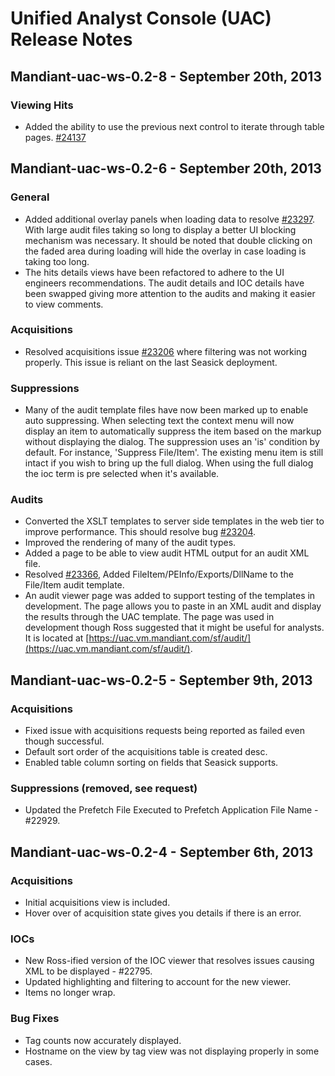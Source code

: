 Unified Analyst Console (UAC) Release Notes
===========================================

Mandiant-uac-ws-0.2-8 - September 20th, 2013
--------------------------------------------

### Viewing Hits

- Added the ability to use the previous next control to iterate through table pages. [#24137](https://tp.mandiant.com/TargetProcess2/RestUI/TpView.aspx?acid=B2E5D5E30406CE90CBD2E567654B30BF#userstory/24137)


Mandiant-uac-ws-0.2-6 - September 20th, 2013
--------------------------------------------

### General

- Added additional overlay panels when loading data to resolve [#23297](https://tp.mandiant.com/TargetProcess2/restui/tpview.aspx?acid=B2E5D5E30406CE90CBD2E567654B30BF#bug/23297).
  With large audit files taking so long to display a better UI blocking mechanism was necessary.  It should be noted
  that double clicking on the faded area during loading will hide the overlay in case loading is taking too long.
- The hits details views have been refactored to adhere to the UI engineers recommendations.  The audit details and IOC
  details have been swapped giving more attention to the audits and making it easier to view comments.

### Acquisitions

- Resolved acquisitions issue [#23206](https://tp.mandiant.com/TargetProcess2/RestUI/TpView.aspx?acid=B2E5D5E30406CE90CBD2E567654B30BF#bug/23206)
  where filtering was not working properly.  This issue is reliant on the last Seasick deployment.

### Suppressions

- Many of the audit template files have now been marked up to enable auto suppressing.  When selecting text the context
  menu will now display an item to automatically suppress the item based on the markup without displaying the dialog.
  The suppression uses an 'is' condition by default.  For instance, 'Suppress File/Item'.  The existing menu item is
  still intact if you wish to bring up the full dialog.  When using the full dialog the ioc term is pre selected when
  it's available.

### Audits

- Converted the XSLT templates to server side templates in the web tier to improve performance.  This should resolve
  bug [#23204](https://tp.mandiant.com/TargetProcess2/restui/tpview.aspx?acid=B2E5D5E30406CE90CBD2E567654B30BF#bug/23204).
- Improved the rendering of many of the audit types.
- Added a page to be able to view audit HTML output for an audit XML file.
- Resolved [#23366](https://tp.mandiant.com/TargetProcess2/RestUI/TpView.aspx?acid=B2E5D5E30406CE90CBD2E567654B30BF#bug/23366),
  Added FileItem/PEInfo/Exports/DllName to the File/Item audit template.
- An audit viewer page was added to support testing of the templates in development.  The page allows you to paste in an
  XML audit and display the results through the UAC template.  The page was used in development though Ross suggested
  that it might be useful for analysts.  It is located at [https://uac.vm.mandiant.com/sf/audit/](https://uac.vm.mandiant.com/sf/audit/).



Mandiant-uac-ws-0.2-5 - September 9th, 2013
-------------------------------------------

### Acquisitions

- Fixed issue with acquisitions requests being reported as failed even though successful.
- Default sort order of the acquisitions table is created desc.
- Enabled table column sorting on fields that Seasick supports.

### Suppressions (removed, see request)

- Updated the Prefetch File Executed to Prefetch Application File Name - #22929.


Mandiant-uac-ws-0.2-4 - September 6th, 2013
-------------------------------------------

### Acquisitions

- Initial acquisitions view is included.
- Hover over of acquisition state gives you details if there is an error.

### IOCs

- New Ross-ified version of the IOC viewer that resolves issues causing XML to be displayed - #22795.
- Updated highlighting and filtering to account for the new viewer.
- Items no longer wrap.

### Bug Fixes

- Tag counts now accurately displayed.
- Hostname on the view by tag view was not displaying properly in some cases.